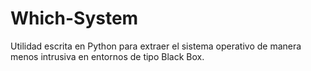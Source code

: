 # Which-System
Utilidad escrita en Python para extraer el sistema operativo de manera menos intrusiva en entornos de tipo Black Box.
